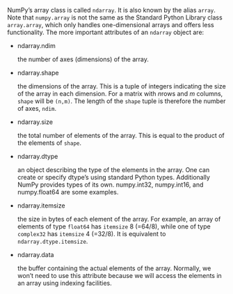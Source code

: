 NumPy’s array class is called `ndarray`. It is also known by the alias `array`. Note that `numpy.array` is not the same as the Standard Python Library class `array.array`, which only handles one-dimensional arrays and offers less functionality. The more important attributes of an `ndarray` object are:

- ndarray.ndim

  the number of axes (dimensions) of the array.

- ndarray.shape

  the dimensions of the array. This is a tuple of integers indicating the size of the array in each dimension. For a matrix with *n*rows and *m* columns, `shape` will be `(n,m)`. The length of the `shape` tuple is therefore the number of axes, `ndim`.

- ndarray.size

  the total number of elements of the array. This is equal to the product of the elements of `shape`.

- ndarray.dtype

  an object describing the type of the elements in the array. One can create or specify dtype’s using standard Python types. Additionally NumPy provides types of its own. numpy.int32, numpy.int16, and numpy.float64 are some examples.

- ndarray.itemsize

  the size in bytes of each element of the array. For example, an array of elements of type `float64` has `itemsize` 8 (=64/8), while one of type `complex32` has `itemsize` 4 (=32/8). It is equivalent to `ndarray.dtype.itemsize`.

- ndarray.data

  the buffer containing the actual elements of the array. Normally, we won’t need to use this attribute because we will access the elements in an array using indexing facilities.